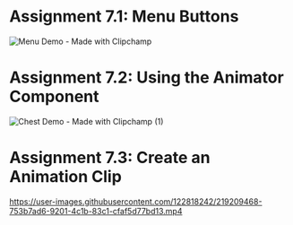 # Assignment 7.1: Menu Buttons

![Menu Demo - Made with Clipchamp](https://user-images.githubusercontent.com/122818242/218599820-72b7f9b5-a10c-4247-a71b-2d3a7cf4c520.gif)


# Assignment 7.2: Using the Animator Component

![Chest Demo - Made with Clipchamp (1)](https://user-images.githubusercontent.com/122818242/218731793-1b637f12-7959-4fe3-9eba-1bbd1ddfe838.gif)


# Assignment 7.3: Create an Animation Clip


https://user-images.githubusercontent.com/122818242/219209468-753b7ad6-9201-4c1b-83c1-cfaf5d77bd13.mp4

